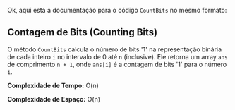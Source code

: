 Ok, aqui está a documentação para o código `CountBits` no mesmo formato:

## Contagem de Bits (Counting Bits)

O método `CountBits` calcula o número de bits '1' na representação binária de cada inteiro `i` no intervalo de 0 até `n` (inclusive). Ele retorna um array `ans` de comprimento `n + 1`, onde `ans[i]` é a contagem de bits '1' para o número `i`.

**Complexidade de Tempo:** O(n)

**Complexidade de Espaço:** O(n)
